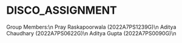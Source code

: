 # DISCO_ASSIGNMENT
Group Members:\n
Pray Raskapoorwala (2022A7PS1239G)\n
Aditya Chaudhary (2022A7PS0622G)\n
Aditya Gupta (2022A7PS0090G)\n
